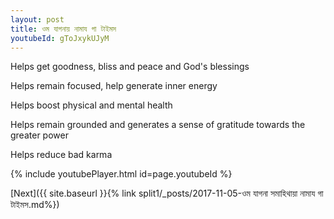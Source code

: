 ```yaml
---
layout: post
title: ওম যাগনায় নামায গা টাইমস
youtubeId: gToJxykUJyM
---
```

 
 
Helps get goodness, bliss and peace and God's blessings
 
Helps remain focused, help generate inner energy 
 
Helps boost physical and mental health 
 
Helps remain grounded and generates a sense of gratitude towards the greater power 
 
Helps reduce bad karma
 
 
 
 


{% include youtubePlayer.html id=page.youtubeId %}
 
[Next]({{ site.baseurl }}{% link  split1/_posts/2017-11-05-ওম যাগনা সমাহিথায়া নামায গা টাইমস.md%})
 
